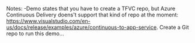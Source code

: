 Notes:
-Demo states that you have to create a TFVC repo, but Azure Continuous Delivery doens't support that kind of repo at the moment: https://www.visualstudio.com/en-us/docs/release/examples/azure/continuous-to-app-service. Create a Git repo to run this demo...